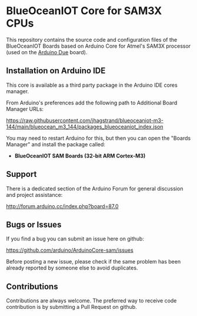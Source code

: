 # BlueOceanIOT Core for SAM3X CPUs

This repository contains the source code and configuration files of the BlueOceanIOT Boards based on Arduino Core for Atmel's SAM3X processor (used on the [Arduino Due](https://www.arduino.cc/en/Main/ArduinoBoardDue) board).

## Installation on Arduino IDE

This core is available as a third party package in the Arduino IDE cores manager.

From  Arduino's preferences add the following path to Additional Board Manager URLs:

https://raw.githubusercontent.com/jhagstrand/blueoceaniot-m3-144/main/blueocean_m3_144/packages_blueoceaniot_index.json

 You may need to restart Arduino for this, but then you can open the "Boards Manager" and install the package called:

 * **BlueOceanIOT SAM Boards (32-bit ARM Cortex-M3)**

## Support

There is a dedicated section of the Arduino Forum for general discussion and project assistance:

http://forum.arduino.cc/index.php?board=87.0

## Bugs or Issues

If you find a bug you can submit an issue here on github:

https://github.com/arduino/ArduinoCore-sam/issues

Before posting a new issue, please check if the same problem has been already reported by someone else to avoid duplicates.

## Contributions

Contributions are always welcome.
The preferred way to receive code contribution is by submitting a Pull Request on github.
